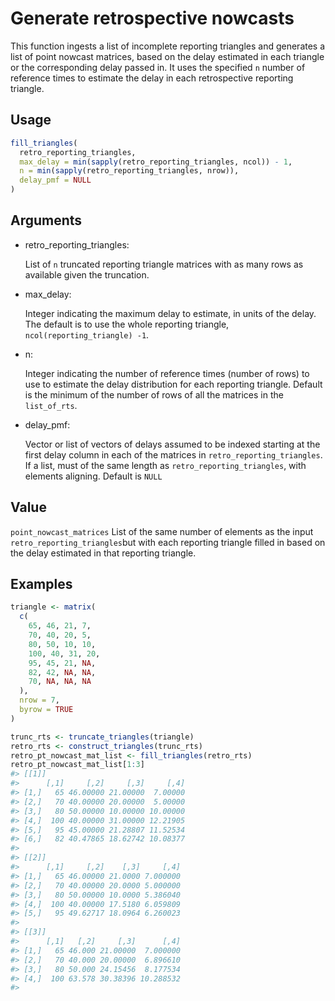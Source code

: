 # Generate retrospective nowcasts

This function ingests a list of incomplete reporting triangles and
generates a list of point nowcast matrices, based on the delay estimated
in each triangle or the corresponding delay passed in. It uses the
specified `n` number of reference times to estimate the delay in each
retrospective reporting triangle.

## Usage

``` r
fill_triangles(
  retro_reporting_triangles,
  max_delay = min(sapply(retro_reporting_triangles, ncol)) - 1,
  n = min(sapply(retro_reporting_triangles, nrow)),
  delay_pmf = NULL
)
```

## Arguments

- retro_reporting_triangles:

  List of `n` truncated reporting triangle matrices with as many rows as
  available given the truncation.

- max_delay:

  Integer indicating the maximum delay to estimate, in units of the
  delay. The default is to use the whole reporting triangle,
  `ncol(reporting_triangle) -1`.

- n:

  Integer indicating the number of reference times (number of rows) to
  use to estimate the delay distribution for each reporting triangle.
  Default is the minimum of the number of rows of all the matrices in
  the `list_of_rts`.

- delay_pmf:

  Vector or list of vectors of delays assumed to be indexed starting at
  the first delay column in each of the matrices in
  `retro_reporting_triangles`. If a list, must of the same length as
  `retro_reporting_triangles`, with elements aligning. Default is `NULL`

## Value

`point_nowcast_matrices` List of the same number of elements as the
input `retro_reporting_triangles`but with each reporting triangle filled
in based on the delay estimated in that reporting triangle.

## Examples

``` r
triangle <- matrix(
  c(
    65, 46, 21, 7,
    70, 40, 20, 5,
    80, 50, 10, 10,
    100, 40, 31, 20,
    95, 45, 21, NA,
    82, 42, NA, NA,
    70, NA, NA, NA
  ),
  nrow = 7,
  byrow = TRUE
)

trunc_rts <- truncate_triangles(triangle)
retro_rts <- construct_triangles(trunc_rts)
retro_pt_nowcast_mat_list <- fill_triangles(retro_rts)
retro_pt_nowcast_mat_list[1:3]
#> [[1]]
#>      [,1]     [,2]     [,3]     [,4]
#> [1,]   65 46.00000 21.00000  7.00000
#> [2,]   70 40.00000 20.00000  5.00000
#> [3,]   80 50.00000 10.00000 10.00000
#> [4,]  100 40.00000 31.00000 12.21905
#> [5,]   95 45.00000 21.28807 11.52534
#> [6,]   82 40.47865 18.62742 10.08377
#> 
#> [[2]]
#>      [,1]     [,2]    [,3]     [,4]
#> [1,]   65 46.00000 21.0000 7.000000
#> [2,]   70 40.00000 20.0000 5.000000
#> [3,]   80 50.00000 10.0000 5.386040
#> [4,]  100 40.00000 17.5180 6.059809
#> [5,]   95 49.62717 18.0964 6.260023
#> 
#> [[3]]
#>      [,1]   [,2]     [,3]      [,4]
#> [1,]   65 46.000 21.00000  7.000000
#> [2,]   70 40.000 20.00000  6.896610
#> [3,]   80 50.000 24.15456  8.177534
#> [4,]  100 63.578 30.38396 10.288532
#> 
```
